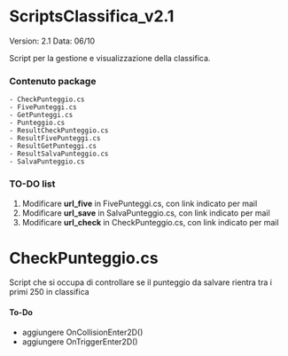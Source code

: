 # ScriptsClassifica_v2.1

Version: 2.1
Data: 06/10



Script per la gestione e visualizzazione della classifica.  

### Contenuto package

```
- CheckPunteggio.cs
- FivePunteggi.cs
- GetPunteggi.cs
- Punteggio.cs
- ResultCheckPunteggio.cs
- ResultFivePunteggi.cs
- ResultGetPunteggi.cs
- ResultSalvaPunteggio.cs
- SalvaPunteggio.cs
```


### TO-DO list

1) Modificare **url_five** in FivePunteggi.cs, con link indicato per mail
2) Modificare **url_save** in SalvaPunteggio.cs, con link indicato per mail
3) Modificare **url_check** in CheckPunteggio.cs, con link indicato per mail






# CheckPunteggio.cs

Script che si occupa di controllare se il punteggio da salvare rientra tra i primi 250 in classifica

#### To-Do
- aggiungere OnCollisionEnter2D()
- aggiungere OnTriggerEnter2D()